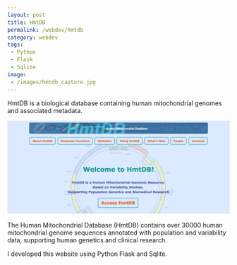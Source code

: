 ```yaml
---
layout: post
title: HmtDB
permalink: /webdev/hmtdb
category: webdev
tags: 
 - Python
 - Flask
 - Sqlite
image: 
 - /images/hmtdb_capture.jpg
---
```


HmtDB is a biological database containing human mitochondrial genomes and associated metadata.  

<!--more-->

[![HmtDB](/images/hmtdb_capture.jpg)](http://www.hmtdb.uniba.it)  

The Human Mitochondrial Database (HmtDB) contains over 30000 human mitochondrial genome sequences annotated with population and variability data, supporting human genetics and clinical research.  

I developed this website using Python Flask and Sqlite.  


